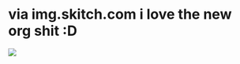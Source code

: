 <!--
id: 924314166
link: http://tumblr.atmos.org/post/924314166/via-img-skitch-com-i-love-the-new-org-shit-d
slug: via-img-skitch-com-i-love-the-new-org-shit-d
date: Sun Aug 08 2010 16:57:22 GMT-0700 (PDT)
publish: 2010-08-08
tags: 
title: via img.skitch.com
i love the new org shit :D
-->


via img.skitch.com
i love the new org shit :D
=============================================

![](http://www.tumblr.com/photo/1280/atmos/924314166/1/tumblr_l6uyjofjvD1qz4sng)

